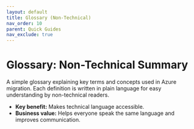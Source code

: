 ```yaml
---
layout: default
title: Glossary (Non-Technical)
nav_order: 10
parent: Quick Guides
nav_exclude: true
---
```


# Glossary: Non-Technical Summary

A simple glossary explaining key terms and concepts used in Azure migration. Each definition is written in plain language for easy understanding by non-technical readers.

- **Key benefit:** Makes technical language accessible.
- **Business value:** Helps everyone speak the same language and improves communication.
